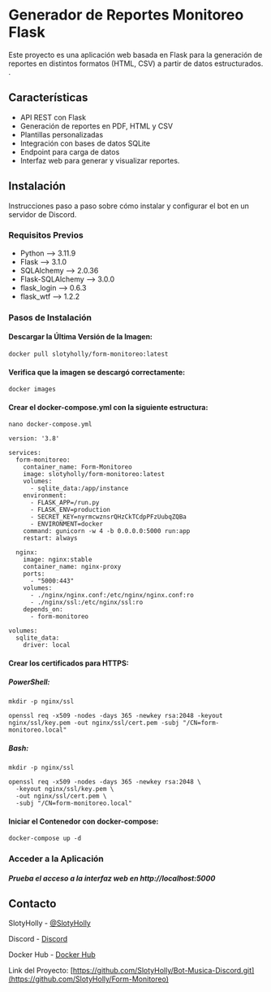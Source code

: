 # Generador de Reportes Monitoreo Flask

Este proyecto es una aplicación web basada en Flask para la generación de reportes en distintos formatos (HTML, CSV) a partir de datos estructurados.
.

## Características

- API REST con Flask
- Generación de reportes en PDF, HTML y CSV
- Plantillas personalizadas
- Integración con bases de datos SQLite
- Endpoint para carga de datos
- Interfaz web para generar y visualizar reportes.

## Instalación

Instrucciones paso a paso sobre cómo instalar y configurar el bot en un servidor de Discord.

### Requisitos Previos

- Python --> 3.11.9
- Flask --> 3.1.0
- SQLAlchemy --> 2.0.36
- Flask-SQLAlchemy --> 3.0.0
- flask_login --> 0.6.3
- flask_wtf --> 1.2.2

### Pasos de Instalación

#### Descargar la Última Versión de la Imagen:
```git
docker pull slotyholly/form-monitoreo:latest
```
#### Verifica que la imagen se descargó correctamente:
```git
docker images
```
#### Crear el docker-compose.yml con la siguiente estructura:
```git
nano docker-compose.yml
```

```git
version: '3.8'

services:
  form-monitoreo:
    container_name: Form-Monitoreo
    image: slotyholly/form-monitoreo:latest
    volumes:
      - sqlite_data:/app/instance
    environment:
      - FLASK_APP=/run.py
      - FLASK_ENV=production
      - SECRET_KEY=nyrmcwznsrQHzCkTCdpPFzUubqZQBa
      - ENVIRONMENT=docker
    command: gunicorn -w 4 -b 0.0.0.0:5000 run:app
    restart: always

  nginx:
    image: nginx:stable
    container_name: nginx-proxy
    ports:
      - "5000:443"
    volumes:
      - ./nginx/nginx.conf:/etc/nginx/nginx.conf:ro
      - ./nginx/ssl:/etc/nginx/ssl:ro
    depends_on:
      - form-monitoreo

volumes:
  sqlite_data:
    driver: local

```

#### Crear los certificados para HTTPS:

##### PowerShell:

```git
mkdir -p nginx/ssl
```

```git
openssl req -x509 -nodes -days 365 -newkey rsa:2048 -keyout nginx/ssl/key.pem -out nginx/ssl/cert.pem -subj "/CN=form-monitoreo.local"
```

##### Bash:

```git
mkdir -p nginx/ssl
```

```git
openssl req -x509 -nodes -days 365 -newkey rsa:2048 \
  -keyout nginx/ssl/key.pem \
  -out nginx/ssl/cert.pem \
  -subj "/CN=form-monitoreo.local"

```

#### Iniciar el Contenedor con docker-compose:

```git
docker-compose up -d
```

### Acceder a la Aplicación

##### Prueba el acceso a la interfaz web en http://localhost:5000

## Contacto

SlotyHolly - [@SlotyHolly](https://twitter.com/SlotyHolly)

Discord - [Discord](https://discord.gg/SlotyHolly)

Docker Hub - [Docker Hub](https://hub.docker.com/u/slotyholly)

Link del Proyecto: [https://github.com/SlotyHolly/Bot-Musica-Discord.git](https://github.com/SlotyHolly/Form-Monitoreo)
